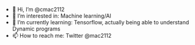 - 👋 Hi, I’m @cmac2112
- 👀 I’m interested in: Machine learning/AI
- 🌱 I’m currently learning: Tensorflow, actually being able to understand Dynamic programs
- 📫 How to reach me: Twitter @mac2112

<!---
cmac2112/cmac2112 is a ✨ special ✨ repository because its `README.md` (this file) appears on your GitHub profile.
You can click the Preview link to take a look at your changes.
--->
